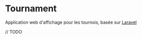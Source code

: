 # Tournament

Application web d'affichage pour les tournois, basée sur [Laravel](https://laravel.com)

// TODO
